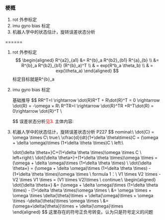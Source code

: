 <!--
 * @Author: Liu Weilong
 * @Date: 2021-04-08 20:11:49
 * @LastEditors: Liu Weilong
 * @LastEditTime: 2021-04-11 08:59:44
 * @Description: 
-->
### 梗概
1. rot 外参标定
2. imu gyro bias 标定
3. 机器人学中的状态估计，旋转误差状态分析

======
1. rot 外参标定
   $$
   \begin{aligned}
           R^{a2}_{a1} &= R^{b}_a R^{b2}_{b1} R^{a}_{b}
    \\
     &= R^{b}_a R^{b2}_{b1} (R^{b}_a)^T
     \\
     & = exp(R^b_a \theta_b)
     \\
     & = exp(\theta_a)
   \end{aligned}
   $$
   标定目标就是R^{b}_a

2. imu gyro bias 标定
   
   基础推导
   $$
    RR^T=I \rightarrow \dot{R}R^T + R\dot{R}^T = 0 \rightarrow \dot{R}  = -\omega × R\\
    R^TR=I \rightarrow \dot{R}^TR +R^T\dot{R} = 0\rightarrow \dot{R}^T   \\
    

   $$
   误差状态分析<font color = "Red">见3.</font>
   主体内容:

3. 机器人学中的状态估计，旋转误差状态分析
   P227
   $$
   nominal:\\
   \dot{C} = \omega \times C\\
   true:\\
   \cfrac{d}{dt}(1+\delta \theta\times)C = (\omega + \delta \omega)\times (1+\delta \theta \times)C \\
   left:\\
   
   \dot{\delta \theta×}C+(1+\delta \theta \times)\omega \times C \\
   left+right:\\
   \dot{\delta \theta×}+(1+\delta \theta \times)\omega \times = (\omega + \delta \omega)\times (1+\delta \theta \times)
   \\
   \dot{\delta \theta×} = (\omega + \delta \omega)\times (1+\delta \theta \times) - (1+\delta \theta \times)\omega \times
   \\
   formula 1：\\
   V1 \times V2 \times - V2 \times V1 \times = (V1 \times V2)\times
   \\
   continue:\\
   \begin{aligned}
      \dot{\delta \theta×} &= (\omega + \delta \omega)\times (1+\delta \theta \times) - (1+\delta \theta \times)\omega \times
      \\
      &= \omega \times + \omega \times \delta{\theta}\times + \delta{\omega}\times + \omega \times -\delta{\theta}\times \omega \times
      \\
      &=(\omega×\delta{\theta})\times + \delta{\omega}\times      
   \end{aligned}
   $$
   这里存在的符号正负号转变。认为只是符号定义的问题